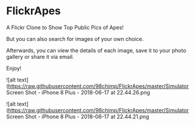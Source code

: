 # FlickrApes
A Flickr Clone to Show Top Public Pics of Apes!

But you can also search for images of your own choice.

Afterwards, you can view the details of each image, save it to your photo gallery or share it via email.

Enjoy!

![alt text](https://raw.githubusercontent.com/98chimp/FlickrApes/master/Simulator Screen Shot - iPhone 8 Plus - 2018-06-17 at 22.44.26.png

![alt text](https://raw.githubusercontent.com/98chimp/FlickrApes/master/Simulator Screen Shot - iPhone 8 Plus - 2018-06-17 at 22.44.21.png

